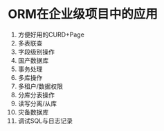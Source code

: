 # ORM在企业级项目中的应用

1. 方便好用的CURD+Page
2. 多表联查
3. 字段级别操作
4. 国产数据库
5. 事务处理
6. 多库操作
7. 多租户/数据权限
8. 分库分表操作
9. 读写分离/从库
10. 灾备数据库
11. 调试SQL与日志记录

